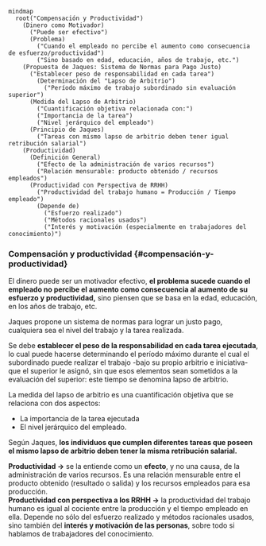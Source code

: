 ```mermaid
mindmap
  root("Compensación y Productividad")
    (Dinero como Motivador)
      ("Puede ser efectivo")
      (Problema)
        ("Cuando el empleado no percibe el aumento como consecuencia de esfuerzo/productividad")
        ("Sino basado en edad, educación, años de trabajo, etc.")
    (Propuesta de Jaques: Sistema de Normas para Pago Justo)
      ("Establecer peso de responsabilidad en cada tarea")
        (Determinación del "Lapso de Arbitrio")
          ("Período máximo de trabajo subordinado sin evaluación superior")
      (Medida del Lapso de Arbitrio)
        ("Cuantificación objetiva relacionada con:")
        ("Importancia de la tarea")
        ("Nivel jerárquico del empleado")
      (Principio de Jaques)
        ("Tareas con mismo lapso de arbitrio deben tener igual retribución salarial")
    (Productividad)
      (Definición General)
        ("Efecto de la administración de varios recursos")
        ("Relación mensurable: producto obtenido / recursos empleados")
      (Productividad con Perspectiva de RRHH)
        ("Productividad del trabajo humano = Producción / Tiempo empleado")
        (Depende de)
          ("Esfuerzo realizado")
          ("Métodos racionales usados")
          ("Interés y motivación (especialmente en trabajadores del conocimiento)")
```

### Compensación y productividad {#compensación-y-productividad}

El dinero puede ser un motivador efectivo, **el problema sucede cuando el empleado no percibe el aumento como consecuencia al aumento de su esfuerzo y productividad,** sino piensen que se basa en la edad, educación, en los años de trabajo, etc.

Jaques propone un sistema de normas para lograr un justo pago, cualquiera sea el nivel del trabajo y la tarea realizada.

Se debe **establecer el peso de la responsabilidad en cada tarea ejecutada**, lo cual puede hacerse determinando el período máximo durante el cual el subordinado puede realizar el trabajo \-bajo su propio arbitrio e iniciativa- que el superior le asignó, sin que esos elementos sean sometidos a la evaluación del superior: este tiempo se denomina lapso de arbitrio.

La medida del lapso de arbitrio es una cuantificación objetiva que se relaciona con dos aspectos:

* La importancia de la tarea ejecutada  
* El nivel jerárquico del empleado.

Según Jaques, **los individuos que cumplen diferentes tareas que poseen el mismo lapso de arbitrio deben tener la misma retribución salarial.**

**Productividad →**  se la entiende como un **efecto**,  y no una causa, de la administración de varios recursos. Es una relación mensurable entre el producto obtenido (resultado o salida) y los recursos empleados para esa producción.  
**Productividad con perspectiva a los RRHH →**  la productividad del trabajo humano es igual al cociente entre la producción y el tiempo empleado en ella. Depende no sólo del esfuerzo realizado y métodos racionales usados, sino también del **interés y motivación de las personas**, sobre todo si hablamos de trabajadores del conocimiento. 